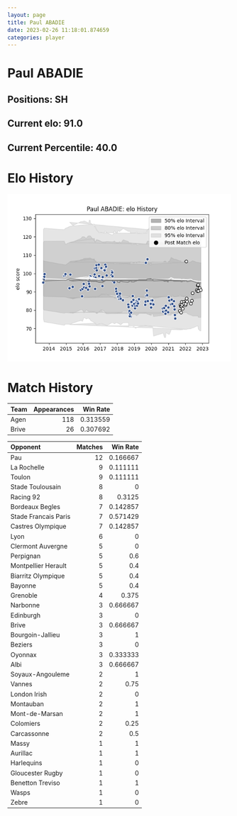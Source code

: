```yaml
---  
layout: page  
title: Paul ABADIE  
date: 2023-02-26 11:18:01.874659  
categories: player  
---
```

# Paul ABADIE

## Positions: SH

## Current elo: 91.0

## Current Percentile: 40.0

# Elo History


![elo history](history_PaulABADIE.png)
# Match History


| Team   |   Appearances |   Win Rate |
|:-------|--------------:|-----------:|
| Agen   |           118 |   0.313559 |
| Brive  |            26 |   0.307692 |

| Opponent             |   Matches |   Win Rate |
|:---------------------|----------:|-----------:|
| Pau                  |        12 |   0.166667 |
| La Rochelle          |         9 |   0.111111 |
| Toulon               |         9 |   0.111111 |
| Stade Toulousain     |         8 |   0        |
| Racing 92            |         8 |   0.3125   |
| Bordeaux Begles      |         7 |   0.142857 |
| Stade Francais Paris |         7 |   0.571429 |
| Castres Olympique    |         7 |   0.142857 |
| Lyon                 |         6 |   0        |
| Clermont Auvergne    |         5 |   0        |
| Perpignan            |         5 |   0.6      |
| Montpellier Herault  |         5 |   0.4      |
| Biarritz Olympique   |         5 |   0.4      |
| Bayonne              |         5 |   0.4      |
| Grenoble             |         4 |   0.375    |
| Narbonne             |         3 |   0.666667 |
| Edinburgh            |         3 |   0        |
| Brive                |         3 |   0.666667 |
| Bourgoin-Jallieu     |         3 |   1        |
| Beziers              |         3 |   0        |
| Oyonnax              |         3 |   0.333333 |
| Albi                 |         3 |   0.666667 |
| Soyaux-Angouleme     |         2 |   1        |
| Vannes               |         2 |   0.75     |
| London Irish         |         2 |   0        |
| Montauban            |         2 |   1        |
| Mont-de-Marsan       |         2 |   1        |
| Colomiers            |         2 |   0.25     |
| Carcassonne          |         2 |   0.5      |
| Massy                |         1 |   1        |
| Aurillac             |         1 |   1        |
| Harlequins           |         1 |   0        |
| Gloucester Rugby     |         1 |   0        |
| Benetton Treviso     |         1 |   1        |
| Wasps                |         1 |   0        |
| Zebre                |         1 |   0        |